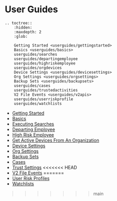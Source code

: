 
# User Guides

```{eval-rst}
.. toctree::
    :hidden:
    :maxdepth: 2
    :glob:

    Getting Started <userguides/gettingstarted>
    Basics <userguides/basics>
    userguides/searches
    userguides/departingemployee
    userguides/highriskemployee
    userguides/orgdevices
    Device Settings <userguides/devicesettings>
    Org Settings <userguides/orgsettings>
    Backup Sets <userguides/backupsets>
    userguides/cases
    userguides/trustedactivities
    V2 File Events <userguides/v2apis>
    userguides/userriskprofile
    userguides/watchlists
```

* [Getting Started](userguides/gettingstarted.md)
* [Basics](userguides/basics.md)
* [Executing Searches](userguides/searches.md)
* [Departing Employee](userguides/departingemployee.md)
* [High Risk Employee](userguides/highriskemployee.md)
* [Get Active Devices From An Organization](userguides/orgdevices.md)
* [Device Settings](userguides/devicesettings.md)
* [Org Settings](userguides/orgsettings.md)
* [Backup Sets](userguides/backupsets.md)
* [Cases](userguides/cases.md)
* [Trust Settings](userguides/trustedactivities.md)
<<<<<<< HEAD
* [V2 File Events](userguides/v2apis.md)
=======
* [User Risk Profiles](userguides/userriskprofile.md)
* [Watchlists](userguides/watchlists.md)
>>>>>>> main
